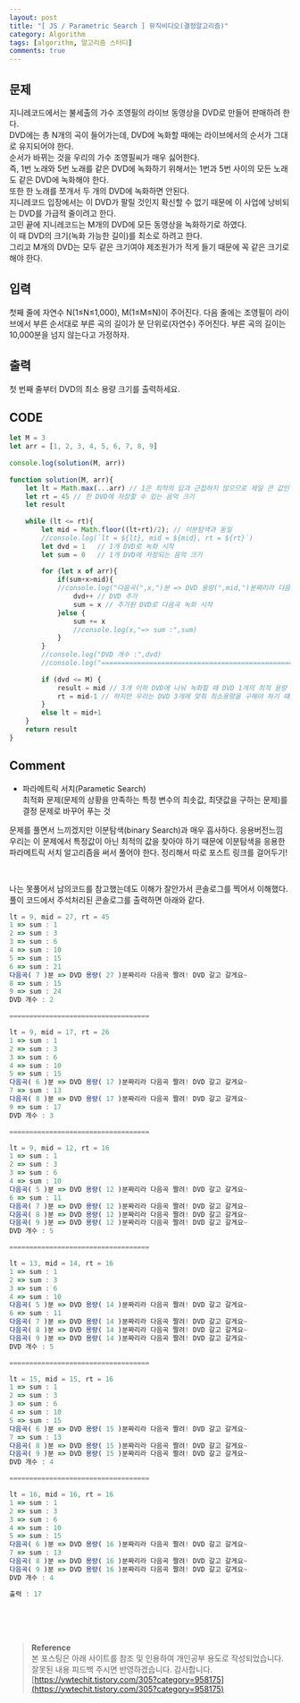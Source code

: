 ```yaml
---
layout: post
title: "[ JS / Parametric Search ] 뮤직비디오(결정알고리즘)"
category: Algorithm
tags: [algorithm, 알고리즘 스터디]
comments: true
---
```


## 문제
지니레코드에서는 불세출의 가수 조영필의 라이브 동영상을 DVD로 만들어 판매하려 한다.   
DVD에는 총 N개의 곡이 들어가는데, DVD에 녹화할 때에는 라이브에서의 순서가 그대로 유지되어야 한다.   
순서가 바뀌는 것을 우리의 가수 조영필씨가 매우 싫어한다.   
즉, 1번 노래와 5번 노래를 같은 DVD에 녹화하기 위해서는 1번과 5번 사이의 모든 노래도 같은 DVD에 녹화해야 한다.   
또한 한 노래를 쪼개서 두 개의 DVD에 녹화하면 안된다.   
지니레코드 입장에서는 이 DVD가 팔릴 것인지 확신할 수 없기 때문에 이 사업에 낭비되는 DVD를 가급적 줄이려고 한다.   
고민 끝에 지니레코드는 M개의 DVD에 모든 동영상을 녹화하기로 하였다.   
이 때 DVD의 크기(녹화 가능한 길이)를 최소로 하려고 한다.   
그리고 M개의 DVD는 모두 같은 크기여야 제조원가가 적게 들기 때문에 꼭 같은 크기로 해야 한다.   

## 입력
첫째 줄에 자연수 N(1≤N≤1,000), M(1≤M≤N)이 주어진다.
다음 줄에는 조영필이 라이브에서 부른 순서대로 부른 곡의 길이가 분 단위로(자연수) 주어진다.
부른 곡의 길이는 10,000분을 넘지 않는다고 가정하자.

## 출력
첫 번째 줄부터 DVD의 최소 용량 크기를 출력하세요.

## CODE
```javascript
let M = 3
let arr = [1, 2, 3, 4, 5, 6, 7, 8, 9]
 
console.log(solution(M, arr))
 
function solution(M, arr){
    let lt = Math.max(...arr) // 1은 최적의 답과 근접하지 않으므로 제일 큰 값인 9 설정
    let rt = 45 // 한 DVD에 저장할 수 있는 음악 크기
    let result
 
    while (lt <= rt){
        let mid = Math.floor((lt+rt)/2); // 이분탐색과 동일
        //console.log(`lt = ${lt}, mid = ${mid}, rt = ${rt}`)
        let dvd = 1   // 1개 DVD로 녹화 시작
        let sum = 0   // 1개 DVD에 저장되는 음악 크기 
 
        for (let x of arr){
            if(sum+x>mid){
            //console.log("다음곡(",x,")분 => DVD 용량(",mid,")분짜리라 다음곡 짤려! DVD 갈고 갈게요~")
                dvd++ // DVD 추가 
                sum = x // 추가된 DVD로 다음곡 녹화 시작
            }else { 
                sum += x
                //console.log(x,"=> sum :",sum)
            }
        }
        //console.log("DVD 개수 :",dvd)
        //console.log("================================================================")
 
        if (dvd <= M) {
            result = mid // 3개 이하 DVD에 나눠 녹화할 때 DVD 1개의 최적 용량
            rt = mid-1 // 하지만 우리는 DVD 3개에 맞춰 최소용량을 구해야 하기 떄문에 rt를 낮춰 계속 탐색
        }
        else lt = mid+1
    }
    return result
}
```
## Comment
- 파라메트릭 서치(Parametic Search)       
최적화 문제(문제의 상황을 만족하는 특정 변수의 최솟값, 최댓값을 구하는 문제)를 결정 문제로 바꾸어 푸는 것

문제를 풀면서 느끼겠지만 이분탐색(binary Search)과 매우 흡사하다. 응용버전느낌   
우리는 이 문제에서 특정값이 아닌 최적의 값을 찾아야 하기 때문에 이분탐색을 응용한 파라메트릭 서치 알고리즘을 써서 풀어야 한다.
정리해서 따로 포스트 링크를 걸어두기!

<br>

나는 못풀어서 남의코드를 참고했는데도 이해가 잘안가서 콘솔로그를 찍어서 이해했다.   
풀이 코드에서 주석처리된 콘솔로그를 출력하면 아래와 같다. 
```javascript
lt = 9, mid = 27, rt = 45
1 => sum : 1
2 => sum : 3
3 => sum : 6
4 => sum : 10
5 => sum : 15
6 => sum : 21
다음곡( 7 )분 => DVD 용량( 27 )분짜리라 다음곡 짤려! DVD 갈고 갈게요~
8 => sum : 15
9 => sum : 24
DVD 개수 : 2

===================================

lt = 9, mid = 17, rt = 26
1 => sum : 1
2 => sum : 3
3 => sum : 6
4 => sum : 10
5 => sum : 15
다음곡( 6 )분 => DVD 용량( 17 )분짜리라 다음곡 짤려! DVD 갈고 갈게요~
7 => sum : 13
다음곡( 8 )분 => DVD 용량( 17 )분짜리라 다음곡 짤려! DVD 갈고 갈게요~
9 => sum : 17
DVD 개수 : 3

===================================

lt = 9, mid = 12, rt = 16
1 => sum : 1
2 => sum : 3
3 => sum : 6
4 => sum : 10
다음곡( 5 )분 => DVD 용량( 12 )분짜리라 다음곡 짤려! DVD 갈고 갈게요~
6 => sum : 11
다음곡( 7 )분 => DVD 용량( 12 )분짜리라 다음곡 짤려! DVD 갈고 갈게요~
다음곡( 8 )분 => DVD 용량( 12 )분짜리라 다음곡 짤려! DVD 갈고 갈게요~
다음곡( 9 )분 => DVD 용량( 12 )분짜리라 다음곡 짤려! DVD 갈고 갈게요~
DVD 개수 : 5

===================================

lt = 13, mid = 14, rt = 16
1 => sum : 1
2 => sum : 3
3 => sum : 6
4 => sum : 10
다음곡( 5 )분 => DVD 용량( 14 )분짜리라 다음곡 짤려! DVD 갈고 갈게요~
6 => sum : 11
다음곡( 7 )분 => DVD 용량( 14 )분짜리라 다음곡 짤려! DVD 갈고 갈게요~
다음곡( 8 )분 => DVD 용량( 14 )분짜리라 다음곡 짤려! DVD 갈고 갈게요~
다음곡( 9 )분 => DVD 용량( 14 )분짜리라 다음곡 짤려! DVD 갈고 갈게요~
DVD 개수 : 5

===================================

lt = 15, mid = 15, rt = 16
1 => sum : 1
2 => sum : 3
3 => sum : 6
4 => sum : 10
5 => sum : 15
다음곡( 6 )분 => DVD 용량( 15 )분짜리라 다음곡 짤려! DVD 갈고 갈게요~
7 => sum : 13
다음곡( 8 )분 => DVD 용량( 15 )분짜리라 다음곡 짤려! DVD 갈고 갈게요~
다음곡( 9 )분 => DVD 용량( 15 )분짜리라 다음곡 짤려! DVD 갈고 갈게요~
DVD 개수 : 4

===================================

lt = 16, mid = 16, rt = 16
1 => sum : 1
2 => sum : 3
3 => sum : 6
4 => sum : 10
5 => sum : 15
다음곡( 6 )분 => DVD 용량( 16 )분짜리라 다음곡 짤려! DVD 갈고 갈게요~
7 => sum : 13
다음곡( 8 )분 => DVD 용량( 16 )분짜리라 다음곡 짤려! DVD 갈고 갈게요~
다음곡( 9 )분 => DVD 용량( 16 )분짜리라 다음곡 짤려! DVD 갈고 갈게요~
DVD 개수 : 4

출력 : 17
```


<br>
<br>
<br>

>**Reference**   
본 포스팅은 아래 사이트를 참조 및 인용하여 개인공부 용도로 작성되었습니다.   
잘못된 내용 피드백 주시면 반영하겠습니다. 감사합니다.   
[https://ywtechit.tistory.com/305?category=958175](https://ywtechit.tistory.com/305?category=958175)